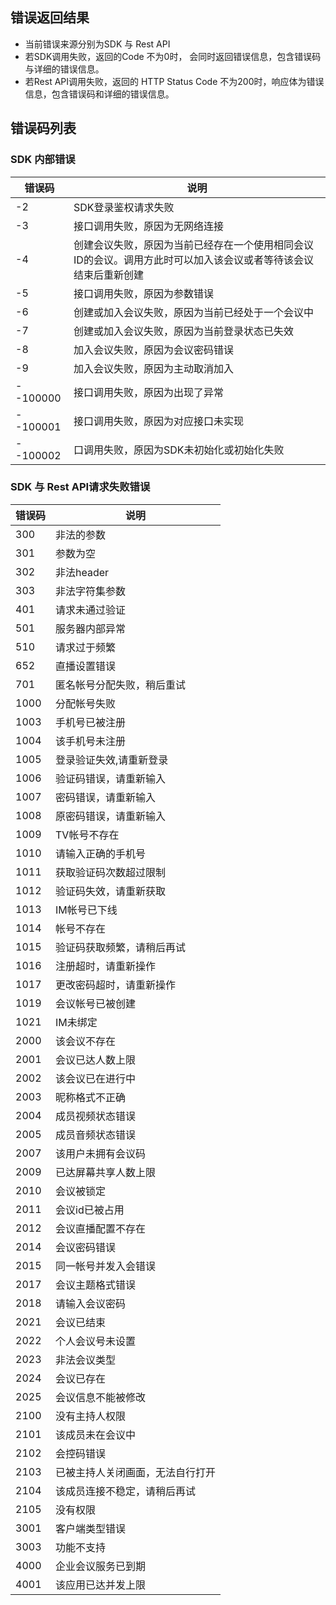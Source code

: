 ## 错误返回结果
- 当前错误来源分别为SDK 与 Rest API
 - 若SDK调用失败，返回的Code 不为0时， 会同时返回错误信息，包含错误码与详细的错误信息。
 - 若Rest API调用失败，返回的 HTTP Status Code 不为200时，响应体为错误信息，包含错误码和详细的错误信息。

## 错误码列表

### SDK 内部错误

|错误码|说明|
|-----|----|
|-2 | SDK登录鉴权请求失败 |
|-3 | 接口调用失败，原因为无网络连接 |
|-4 | 创建会议失败，原因为当前已经存在一个使用相同会议ID的会议。调用方此时可以加入该会议或者等待该会议结束后重新创建 |
|-5 | 接口调用失败，原因为参数错误 |
|-6 | 创建或加入会议失败，原因为当前已经处于一个会议中 |
|-7 | 创建或加入会议失败，原因为当前登录状态已失效 |
|-8 | 加入会议失败，原因为会议密码错误 |
|-9 | 加入会议失败，原因为主动取消加入 |
|--100000 | 接口调用失败，原因为出现了异常 |
|--100001 | 接口调用失败，原因为对应接口未实现 |
|--100002 | 口调用失败，原因为SDK未初始化或初始化失败 |

### SDK 与 Rest API请求失败错误

|错误码|说明|
|-----|----|
|300 | 非法的参数 |
|301 | 参数为空 |
|302 | 非法header |
|303 | 非法字符集参数 |
|401 | 请求未通过验证 |
|501 | 服务器内部异常 |
|510 | 请求过于频繁 |
|652 | 直播设置错误 |
|701 | 匿名帐号分配失败，稍后重试 |
|1000 | 分配帐号失败 |
|1003 | 手机号已被注册 |
|1004 | 该手机号未注册 |
|1005 | 登录验证失效,请重新登录 |
|1006 | 验证码错误，请重新输入 |
|1007 | 密码错误，请重新输入 |
|1008 | 原密码错误，请重新输入 |
|1009 | TV帐号不存在 |
|1010 | 请输入正确的手机号 |
|1011 | 获取验证码次数超过限制 |
|1012 | 验证码失效，请重新获取 |
|1013 | IM帐号已下线 |
|1014 | 帐号不存在 |
|1015 | 验证码获取频繁，请稍后再试 |
|1016 | 注册超时，请重新操作 |
|1017 | 更改密码超时，请重新操作 |
|1019 | 会议帐号已被创建 |
|1021 | IM未绑定 |
|2000 | 该会议不存在 |
|2001 | 会议已达人数上限 |
|2002 | 该会议已在进行中 |
|2003 | 昵称格式不正确 |
|2004 | 成员视频状态错误 |
|2005 | 成员音频状态错误 |
|2007 | 该用户未拥有会议码 |
|2009 | 已达屏幕共享人数上限 |
|2010 | 会议被锁定 |
|2011 | 会议id已被占用 |
|2012 | 会议直播配置不存在 |
|2014 | 会议密码错误 |
|2015 | 同一帐号并发入会错误 |
|2017 | 会议主题格式错误 |
|2018 | 请输入会议密码 |
|2021 | 会议已结束 |
|2022 | 个人会议号未设置 |
|2023 | 非法会议类型 |
|2024 | 会议已存在 |
|2025 | 会议信息不能被修改 |
|2100 | 没有主持人权限 |
|2101 | 该成员未在会议中 |
|2102 | 会控码错误 |
|2103 | 已被主持人关闭画面，无法自行打开 |
|2104 | 该成员连接不稳定，请稍后再试 |
|2105 | 没有权限 |
|3001 | 客户端类型错误 |
|3003 | 功能不支持 |
|4000 | 企业会议服务已到期 |
|4001 | 该应用已达并发上限 |